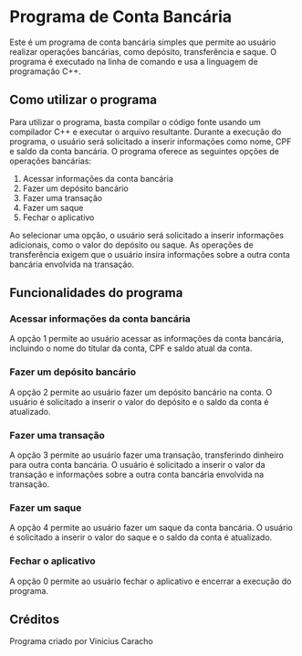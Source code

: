 # Programa de Conta Bancária

Este é um programa de conta bancária simples que permite ao usuário realizar operações bancárias, como depósito, transferência e saque. O programa é executado na linha de comando e usa a linguagem de programação C++.

## Como utilizar o programa

Para utilizar o programa, basta compilar o código fonte usando um compilador C++ e executar o arquivo resultante. Durante a execução do programa, o usuário será solicitado a inserir informações como nome, CPF e saldo da conta bancária. O programa oferece as seguintes opções de operações bancárias:

1. Acessar informações da conta bancária
2. Fazer um depósito bancário
3. Fazer uma transação
4. Fazer um saque
0. Fechar o aplicativo

Ao selecionar uma opção, o usuário será solicitado a inserir informações adicionais, como o valor do depósito ou saque. As operações de transferência exigem que o usuário insira informações sobre a outra conta bancária envolvida na transação.

## Funcionalidades do programa

### Acessar informações da conta bancária

A opção 1 permite ao usuário acessar as informações da conta bancária, incluindo o nome do titular da conta, CPF e saldo atual da conta.

### Fazer um depósito bancário

A opção 2 permite ao usuário fazer um depósito bancário na conta. O usuário é solicitado a inserir o valor do depósito e o saldo da conta é atualizado.

### Fazer uma transação

A opção 3 permite ao usuário fazer uma transação, transferindo dinheiro para outra conta bancária. O usuário é solicitado a inserir o valor da transação e informações sobre a outra conta bancária envolvida na transação.

### Fazer um saque

A opção 4 permite ao usuário fazer um saque da conta bancária. O usuário é solicitado a inserir o valor do saque e o saldo da conta é atualizado.

### Fechar o aplicativo

A opção 0 permite ao usuário fechar o aplicativo e encerrar a execução do programa.

## Créditos

Programa criado por Vinicius Caracho

